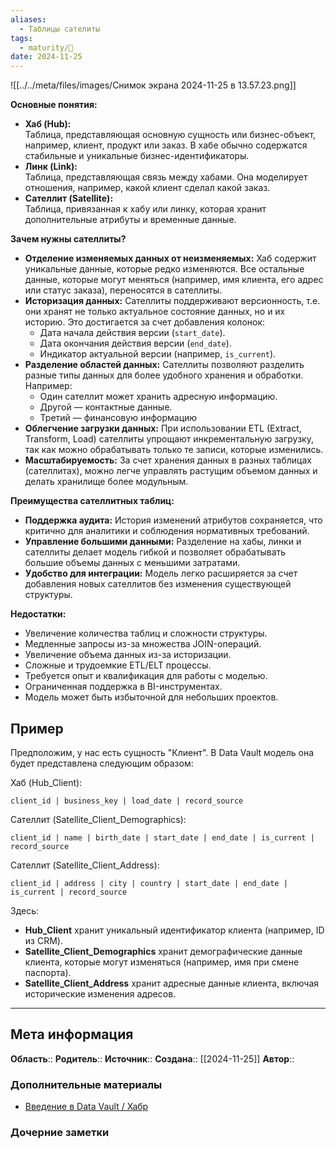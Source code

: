 ```yaml
---
aliases:
  - Таблицы сателиты
tags:
  - maturity/🌱
date: 2024-11-25
---
```

![[../../meta/files/images/Снимок экрана 2024-11-25 в 13.57.23.png]]

**Основные понятия:**
- **Хаб (Hub):**  
    Таблица, представляющая основную сущность или бизнес-объект, например, клиент, продукт или заказ. В хабе обычно содержатся стабильные и уникальные бизнес-идентификаторы.
- **Линк (Link):**  
    Таблица, представляющая связь между хабами. Она моделирует отношения, например, какой клиент сделал какой заказ.
- **Сателлит (Satellite):**  
    Таблица, привязанная к хабу или линку, которая хранит дополнительные атрибуты и временные данные.

**Зачем нужны сателлиты?**
- **Отделение изменяемых данных от неизменяемых:** Хаб содержит уникальные данные, которые редко изменяются. Все остальные данные, которые могут меняться (например, имя клиента, его адрес или статус заказа), переносятся в сателлиты.
- **Историзация данных:** Сателлиты поддерживают версионность, т.е. они хранят не только актуальное состояние данных, но и их историю. Это достигается за счет добавления колонок:
    - Дата начала действия версии (`start_date`).
    - Дата окончания действия версии (`end_date`).
    - Индикатор актуальной версии (например, `is_current`).
- **Разделение областей данных:** Сателлиты позволяют разделить разные типы данных для более удобного хранения и обработки. Например:
    - Один сателлит может хранить адресную информацию.
    - Другой — контактные данные.
    - Третий — финансовую информацию
- **Облегчение загрузки данных:** При использовании ETL (Extract, Transform, Load) сателлиты упрощают инкрементальную загрузку, так как можно обрабатывать только те записи, которые изменились.
- **Масштабируемость:**  За счет хранения данных в разных таблицах (сателлитах), можно легче управлять растущим объемом данных и делать хранилище более модульным.

**Преимущества сателлитных таблиц:**
- **Поддержка аудита:** История изменений атрибутов сохраняется, что критично для аналитики и соблюдения нормативных требований.
- **Управление большими данными:** Разделение на хабы, линки и сателлиты делает модель гибкой и позволяет обрабатывать большие объемы данных с меньшими затратами.
- **Удобство для интеграции:**  Модель легко расширяется за счет добавления новых сателлитов без изменения существующей структуры.

**Недостатки:**
- Увеличение количества таблиц и сложности структуры.
- Медленные запросы из-за множества JOIN-операций.
- Увеличение объема данных из-за историзации.
- Сложные и трудоемкие ETL/ELT процессы.
- Требуется опыт и квалификация для работы с моделью.
- Ограниченная поддержка в BI-инструментах.
- Модель может быть избыточной для небольших проектов.
## Пример
Предположим, у нас есть сущность "Клиент". В Data Vault модель она будет представлена следующим образом:

Хаб (Hub_Client):
```plaintext
client_id | business_key | load_date | record_source
```

Сателлит (Satellite_Client_Demographics):
```plaintext
client_id | name | birth_date | start_date | end_date | is_current | record_source
```

Сателлит (Satellite_Client_Address):
```plaintext
client_id | address | city | country | start_date | end_date | is_current | record_source
```

Здесь:
- **Hub_Client** хранит уникальный идентификатор клиента (например, ID из CRM).
- **Satellite_Client_Demographics** хранит демографические данные клиента, которые могут изменяться (например, имя при смене паспорта).
- **Satellite_Client_Address** хранит адресные данные клиента, включая исторические изменения адресов.
***
## Мета информация
**Область**:: 
**Родитель**:: 
**Источник**:: 
**Создана**:: [[2024-11-25]]
**Автор**:: 
### Дополнительные материалы
- [Введение в Data Vault / Хабр](https://habr.com/ru/articles/348188/)

### Дочерние заметки
<!-- QueryToSerialize: LIST FROM [[]] WHERE contains(Родитель, this.file.link) or contains(parents, this.file.link) -->

